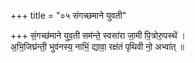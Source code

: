 +++
title = "०५ संगच्छमाने युवती"

+++
सं॒गच्छ॑माने युव॒ती सम॑न्ते॒ स्वसा॑रा जा॒मी पि॒त्रोरु॒पस्थे॑ ।  
अ॒भि॒जिघ्र॑न्ती॒ भुव॑नस्य॒ नाभिं॒ द्यावा॒ रक्ष॑तं पृथिवी नो॒ अभ्वा॑त् ॥